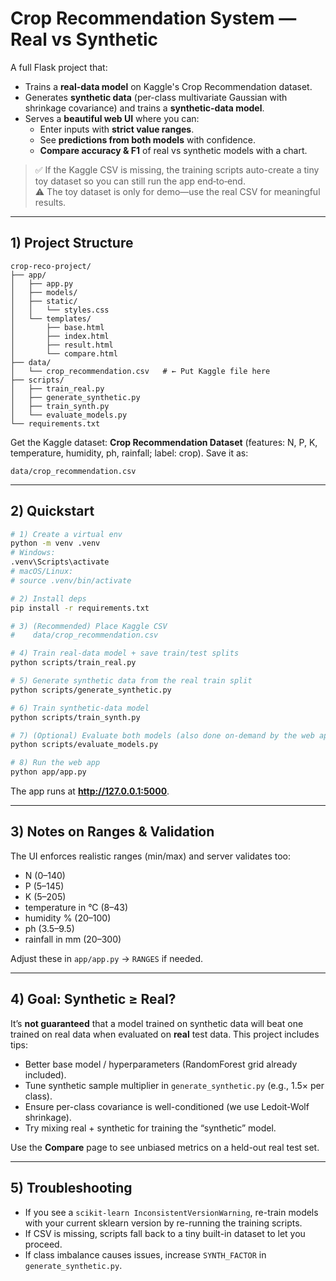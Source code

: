 # Crop Recommendation System — Real vs Synthetic

A full Flask project that:
- Trains a **real-data model** on Kaggle's Crop Recommendation dataset.
- Generates **synthetic data** (per-class multivariate Gaussian with shrinkage covariance) and trains a **synthetic-data model**.
- Serves a **beautiful web UI** where you can:
  - Enter inputs with **strict value ranges**.
  - See **predictions from both models** with confidence.
  - **Compare accuracy & F1** of real vs synthetic models with a chart.

> ✅ If the Kaggle CSV is missing, the training scripts auto-create a tiny toy dataset so you can still run the app end‑to‑end.  
> ⚠️ The toy dataset is only for demo—use the real CSV for meaningful results.

---

## 1) Project Structure

```
crop-reco-project/
├── app/
│   ├── app.py
│   ├── models/
│   ├── static/
│   │   └── styles.css
│   └── templates/
│       ├── base.html
│       ├── index.html
│       ├── result.html
│       └── compare.html
├── data/
│   └── crop_recommendation.csv   # ← Put Kaggle file here
├── scripts/
│   ├── train_real.py
│   ├── generate_synthetic.py
│   ├── train_synth.py
│   └── evaluate_models.py
└── requirements.txt
```

Get the Kaggle dataset: **Crop Recommendation Dataset** (features: N, P, K, temperature, humidity, ph, rainfall; label: crop). Save it as:
```
data/crop_recommendation.csv
```

---

## 2) Quickstart

```bash
# 1) Create a virtual env
python -m venv .venv
# Windows:
.venv\Scripts\activate
# macOS/Linux:
# source .venv/bin/activate

# 2) Install deps
pip install -r requirements.txt

# 3) (Recommended) Place Kaggle CSV
#    data/crop_recommendation.csv

# 4) Train real-data model + save train/test splits
python scripts/train_real.py

# 5) Generate synthetic data from the real train split
python scripts/generate_synthetic.py

# 6) Train synthetic-data model
python scripts/train_synth.py

# 7) (Optional) Evaluate both models (also done on-demand by the web app)
python scripts/evaluate_models.py

# 8) Run the web app
python app/app.py
```

The app runs at **http://127.0.0.1:5000**.

---

## 3) Notes on Ranges & Validation

The UI enforces realistic ranges (min/max) and server validates too:

- N (0–140)
- P (5–145)
- K (5–205)
- temperature in °C (8–43)
- humidity % (20–100)
- ph (3.5–9.5)
- rainfall in mm (20–300)

Adjust these in `app/app.py` -> `RANGES` if needed.

---

## 4) Goal: Synthetic ≥ Real?

It’s **not guaranteed** that a model trained on synthetic data will beat one trained on real data when evaluated on **real** test data. This project includes tips:
- Better base model / hyperparameters (RandomForest grid already included).
- Tune synthetic sample multiplier in `generate_synthetic.py` (e.g., 1.5× per class).
- Ensure per-class covariance is well-conditioned (we use Ledoit-Wolf shrinkage).
- Try mixing real + synthetic for training the “synthetic” model.

Use the **Compare** page to see unbiased metrics on a held-out real test set.

---

## 5) Troubleshooting

- If you see a `scikit-learn InconsistentVersionWarning`, re-train models with your current sklearn version by re-running the training scripts.
- If CSV is missing, scripts fall back to a tiny built-in dataset to let you proceed.
- If class imbalance causes issues, increase `SYNTH_FACTOR` in `generate_synthetic.py`.
